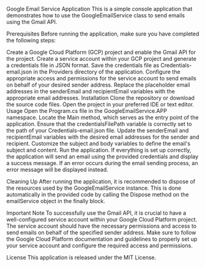 Google Email Service Application
This is a simple console application that demonstrates how to use the GoogleEmailService class to send emails using the Gmail API.

Prerequisites
Before running the application, make sure you have completed the following steps:

Create a Google Cloud Platform (GCP) project and enable the Gmail API for the project.
Create a service account within your GCP project and generate a credentials file in JSON format.
Save the credentials file as Credentials-email.json in the Providers directory of the application.
Configure the appropriate access and permissions for the service account to send emails on behalf of your desired sender address.
Replace the placeholder email addresses in the senderEmail and recipientEmail variables with the appropriate email addresses.
Installation
Clone the repository or download the source code files.
Open the project in your preferred IDE or text editor.
Usage
Open the Program.cs file in the GoogleEmailService.APP namespace.
Locate the Main method, which serves as the entry point of the application.
Ensure that the credentialsFilePath variable is correctly set to the path of your Credentials-email.json file.
Update the senderEmail and recipientEmail variables with the desired email addresses for the sender and recipient.
Customize the subject and body variables to define the email's subject and content.
Run the application.
If everything is set up correctly, the application will send an email using the provided credentials and display a success message. If an error occurs during the email sending process, an error message will be displayed instead.

Cleaning Up
After running the application, it is recommended to dispose of the resources used by the GoogleEmailService instance. This is done automatically in the provided code by calling the Dispose method on the emailService object in the finally block.

Important Note
To successfully use the Gmail API, it is crucial to have a well-configured service account within your Google Cloud Platform project. The service account should have the necessary permissions and access to send emails on behalf of the specified sender address. Make sure to follow the Google Cloud Platform documentation and guidelines to properly set up your service account and configure the required access and permissions.

License
This application is released under the MIT License.
